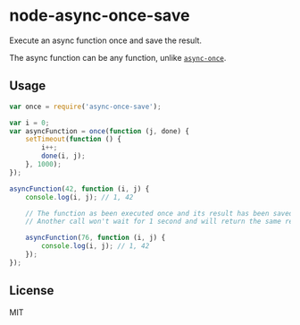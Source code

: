 # node-async-once-save

Execute an async function once and save the result.

The async function can be any function, unlike [`async-once`](https://www.npmjs.com/package/async-once).

## Usage

```js
var once = require('async-once-save');

var i = 0;
var asyncFunction = once(function (j, done) {
	setTimeout(function () {
		i++;
		done(i, j);
	}, 1000);
});

asyncFunction(42, function (i, j) {
	console.log(i, j); // 1, 42

	// The function as been executed once and its result has been saved.
	// Another call won't wait for 1 second and will return the same result.

	asyncFunction(76, function (i, j) {
		console.log(i, j); // 1, 42
	});
});
```

## License

MIT
